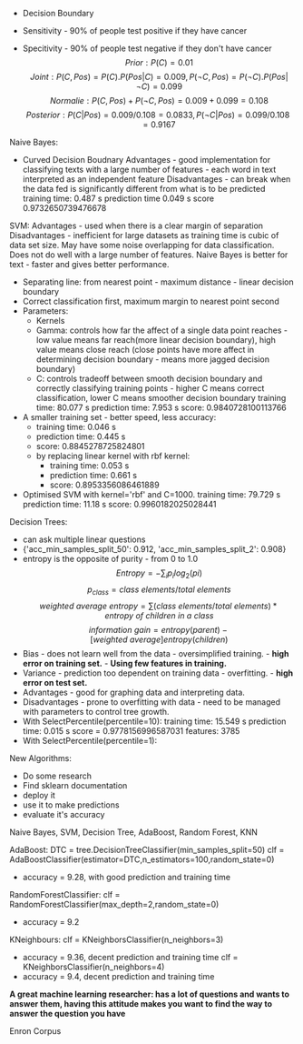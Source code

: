 - Decision Boundary

- Sensitivity - 90% of people test positive if they have cancer
- Specitivity - 90% of people test negative if they don't have cancer
$$Prior: P(C) = 0.01$$
$$Joint: P(C,Pos) = P(C).P(Pos|C) = 0.009, P(\neg C,Pos)= P(\neg C).P(Pos|\neg C) = 0.099$$
$$Normalie: P(C,Pos) + P(\neg C,Pos) = 0.009 + 0.099 = 0.108$$
$$Posterior: P(C|Pos) = 0.009/0.108 = 0.0833, P(\neg C|Pos) = 0.099/0.108 = 0.9167$$

Naive Bayes:
- Curved Decision Boudnary
Advantages - good implementation for classifying texts with a large number of features - each word in text interpreted as an independent feature
Disadvantages - can break when the data fed is significantly different from what is to be predicted
training time: 0.487 s
prediction time 0.049 s
score 0.9732650739476678

SVM:
Advantages - used when there is a clear margin of separation
Disadvantages - inefficient for large datasets as training time is cubic of data set size. May have some noise overlapping for data classification. Does not do well with a large number of features. Naive Bayes is better for text - faster and gives better performance.
- Separating line: from nearest point - maximum distance - linear decision boundary
- Correct classification first, maximum margin to nearest point second
- Parameters:
	- Kernels
	- Gamma: controls how far the affect of a single data point reaches - low value means far reach(more linear decision boundary), high value means close reach (close points have more affect in determining decision boundary - means more jagged decision boundary)
	- C: controls tradeoff between smooth decision boundary and correctly classifying training points - higher C means correct classification, lower C means smoother decision boundary
training time: 80.077 s
prediction time: 7.953 s
score: 0.9840728100113766
- A smaller training set - better speed, less accuracy:
	- training time: 0.046 s
	- prediction time: 0.445 s
	- score: 0.8845278725824801
	- by replacing linear kernel with rbf kernel:
		- training time: 0.053 s
		- prediction time: 0.661 s
		- score: 0.8953356086461889
- Optimised SVM with kernel='rbf' and C=1000.
training time: 79.729 s
prediction time: 11.18 s
score: 0.9960182025028441


Decision Trees:
- can ask multiple linear questions
- {'acc_min_samples_split_50': 0.912, 'acc_min_samples_split_2': 0.908}
- entropy is the opposite of purity - from 0 to 1.0
	$$Entropy = -\sum_i p_ilog_2(pi)$$
$$p_{class} = class \> elements/total \> elements$$
$$weighted \> average \> entropy = \sum(class \> elements/total \>elements)*entropy \> of \> children \> in \> a \> class $$
$$information \> gain = entropy(parent) - [weighted \> average]entropy(children)$$
- Bias - does not learn well from the data - oversimplified training. - **high error on training set.** - **Using few features in training.**
- Variance - prediction too dependent on training data - overfitting. - **high error on test set.**
- Advantages - good for graphing data and interpreting data.
- Disadvantages - prone to overfitting with data - need to be managed with parameters to control tree growth.
- With SelectPercentile(percentile=10):
training time: 15.549 s
prediction time: 0.015 s
score = 0.9778156996587031
features: 3785
- With SelectPercentile(percentile=1):

New Algorithms:
- Do some research
- Find sklearn documentation
- deploy it
- use it to make predictions
- evaluate it's accuracy

Naive Bayes, SVM, Decision Tree, AdaBoost, Random Forest, KNN

AdaBoost:
DTC = tree.DecisionTreeClassifier(min_samples_split=50)
clf = AdaBoostClassifier(estimator=DTC,n_estimators=100,random_state=0)
- accuracy = 9.28, with good prediction and training time

RandomForestClassifier:
clf = RandomForestClassifier(max_depth=2,random_state=0)
- accuracy = 9.2

KNeighbours:
clf = KNeighborsClassifier(n_neighbors=3)
- accuracy = 9.36, decent prediction and training time
clf = KNeighborsClassifier(n_neighbors=4)
- accuracy = 9.4, decent prediction and training time

**A great machine learning researcher: has a lot of questions and wants to answer them, having this attitude makes you want to find the way to answer the question you have**

Enron Corpus